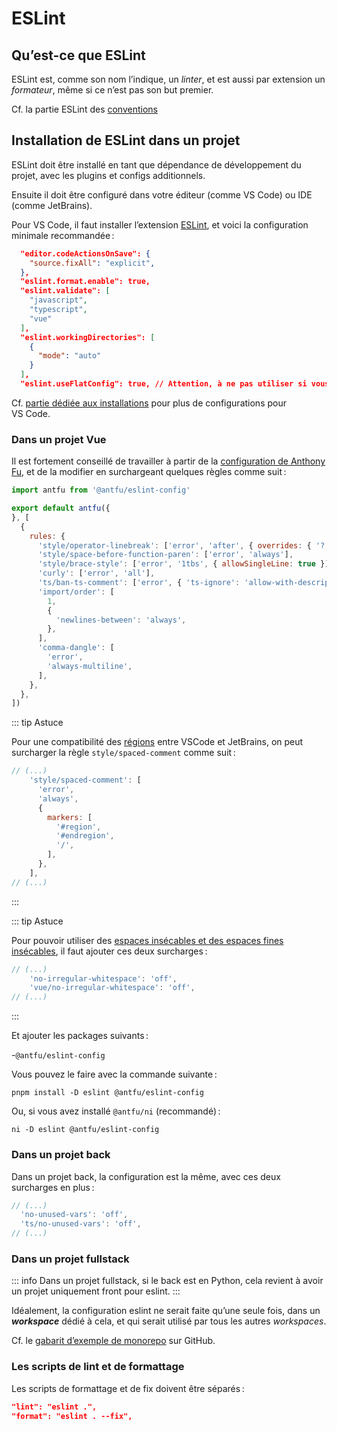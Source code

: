 # ESLint

## Qu’est-ce que ESLint

ESLint est, comme son nom l’indique, un *linter*, et est aussi par extension un *formateur*, même si ce n’est pas son but premier.

Cf. la partie ESLint des [conventions](/conventions/#conventions-de-lint-et-formattage)

## Installation de ESLint dans un projet

ESLint doit être installé en tant que dépendance de développement du projet, avec les plugins et configs additionnels.

Ensuite il doit être configuré dans votre éditeur (comme VS Code) ou IDE (comme JetBrains).

Pour VS Code, il faut installer l’extension [ESLint](https://marketplace.visualstudio.com/items?itemName=dbaeumer.vscode-eslint), et voici la configuration minimale recommandée :

```json
  "editor.codeActionsOnSave": {
    "source.fixAll": "explicit",
  },
  "eslint.format.enable": true,
  "eslint.validate": [
    "javascript",
    "typescript",
    "vue"
  ],
  "eslint.workingDirectories": [
    {
      "mode": "auto"
    }
  ],
  "eslint.useFlatConfig": true, // Attention, à ne pas utiliser si vous utilisez encore l’ancien système de config
```

Cf. [partie dédiée aux installations](../installations/) pour plus de configurations pour VS Code.

### Dans un projet Vue

Il est fortement conseillé de travailler à partir de la [configuration de Anthony Fu](https://eslint-config.antfu.me/), et de la modifier en surchargeant quelques règles comme suit :

```js
import antfu from '@antfu/eslint-config'

export default antfu({
}, [
  {
    rules: {
      'style/operator-linebreak': ['error', 'after', { overrides: { '?': 'before', ':': 'before' } }],
      'style/space-before-function-paren': ['error', 'always'],
      'style/brace-style': ['error', '1tbs', { allowSingleLine: true }],
      'curly': ['error', 'all'],
      'ts/ban-ts-comment': ['error', { 'ts-ignore': 'allow-with-description' }],
      'import/order': [
        1,
        {
          'newlines-between': 'always',
        },
      ],
      'comma-dangle': [
        'error',
        'always-multiline',
      ],
    },
  },
])
```

::: tip Astuce

Pour une compatibilité des [régions](https://dev.to/hurricaneinteractive/vs-code-define-a-region-1cd1) entre VSCode et JetBrains, on peut surcharger la règle `style/spaced-comment` comme suit :

```js
// (...)
    'style/spaced-comment': [
      'error',
      'always',
      {
        markers: [
          '#region',
          '#endregion',
          '/',
        ],
      },
    ],
// (...)
```

:::

::: tip Astuce

Pour pouvoir utiliser des [espaces insécables et des espaces fines insécables](https://www.lalanguefrancaise.com/articles/espace-insecable), il faut ajouter ces deux surcharges :

```js
// (...)
    'no-irregular-whitespace': 'off',
    'vue/no-irregular-whitespace': 'off',
// (...)
```

:::

Et ajouter les packages suivants :

-`@antfu/eslint-config`

Vous pouvez le faire avec la commande suivante :

```console
pnpm install -D eslint @antfu/eslint-config
```

Ou, si vous avez installé `@antfu/ni` (recommandé) :

```console
ni -D eslint @antfu/eslint-config
```

### Dans un projet back

Dans un projet back, la configuration est la même, avec ces deux surcharges en plus :

```ts
// (...)
  'no-unused-vars': 'off',
  'ts/no-unused-vars': 'off',
// (...)
```

### Dans un projet fullstack

::: info
Dans un projet fullstack, si le back est en Python, cela revient à avoir un projet uniquement front pour eslint.
:::

Idéalement, la configuration eslint ne serait faite qu’une seule fois, dans un ***workspace*** dédié à cela, et qui serait utilisé par tous les autres *workspaces*.

Cf. le [gabarit d’exemple de monorepo](https://github.com/laruiss/template-monorepo) sur GitHub.

### Les scripts de lint et de formattage

Les scripts de formattage et de fix doivent être séparés :

```json
"lint": "eslint .",
"format": "eslint . --fix",
```
